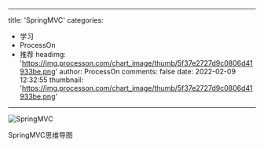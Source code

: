 
---
title: 'SpringMVC'
categories: 
 - 学习
 - ProcessOn
 - 推荐
headimg: 'https://img.processon.com/chart_image/thumb/5f37e2727d9c0806d41933be.png'
author: ProcessOn
comments: false
date: 2022-02-09 12:32:55
thumbnail: 'https://img.processon.com/chart_image/thumb/5f37e2727d9c0806d41933be.png'
---

<div>   
<img class="thumb" alt="SpringMVC" src="https://img.processon.com/chart_image/thumb/5f37e2727d9c0806d41933be.png" referrerpolicy="no-referrer">
<p>SpringMVC思维导图</p>  
</div>
            